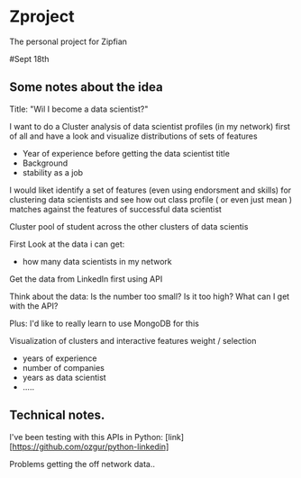 Zproject
========

The personal project for Zipfian

#Sept 18th
## Some notes about the idea

Title: "Wil I become a data scientist?"

I want to do a 
Cluster analysis of data scientist profiles (in my network) first of all and have a look and 
visualize distributions of sets of features 
- Year of experience before getting the data scientist title
- Background
- stability as a job

I would liket  identify a set of features (even using endorsment and skills) for clustering data scientists and see 
how out class profile ( or even just mean ) matches against the features of successful data scientist

Cluster  pool of student across the other clusters of data scientis


First
Look at  the data i can get:
- how many data scientists in my network

Get the data from LinkedIn first using API

Think about the data:
Is the number too small?
Is it too high?
What can I get with the API?

Plus: I'd like to really learn to use MongoDB  for this 

Visualization of clusters and interactive features weight / selection  
- years of experience
- number of companies
- years as data scientist 
- .....


## Technical notes.

I've been testing with this APIs in Python:
[link] [https://github.com/ozgur/python-linkedin]

Problems getting the off network data..
